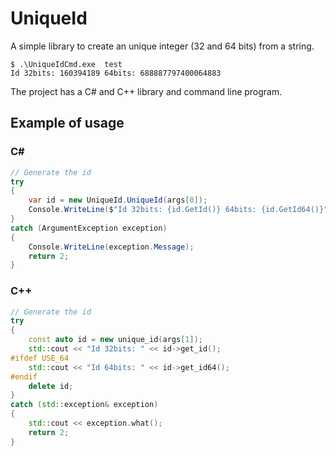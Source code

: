 # UniqueId

A simple library to create an unique integer (32 and 64 bits) from a string.

```
$ .\UniqueIdCmd.exe  test
Id 32bits: 160394189 64bits: 688887797400064883
```

The project has a C# and C++ library and command line program.

## Example of usage

### C#

```c#
// Generate the id
try
{
    var id = new UniqueId.UniqueId(args[0]);
    Console.WriteLine($"Id 32bits: {id.GetId()} 64bits: {id.GetId64()}");
}
catch (ArgumentException exception)
{
    Console.WriteLine(exception.Message);
    return 2;
}

```

### C++

```c++
// Generate the id
try
{
    const auto id = new unique_id(args[1]);
    std::cout << "Id 32bits: " << id->get_id();
#ifdef USE_64
	std::cout << "Id 64bits: " << id->get_id64();
#endif
	delete id;
}
catch (std::exception& exception)
{
    std::cout << exception.what();
    return 2;
}
```


